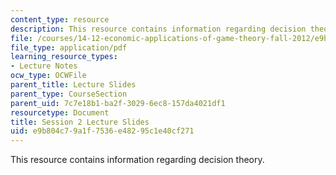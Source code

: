 ```yaml
---
content_type: resource
description: This resource contains information regarding decision theory.
file: /courses/14-12-economic-applications-of-game-theory-fall-2012/e9b804c79a1f7536e48295c1e40cf271_MIT14_12F12_slides2.pdf
file_type: application/pdf
learning_resource_types:
- Lecture Notes
ocw_type: OCWFile
parent_title: Lecture Slides
parent_type: CourseSection
parent_uid: 7c7e18b1-ba2f-3029-6ec8-157da4021df1
resourcetype: Document
title: Session 2 Lecture Slides
uid: e9b804c7-9a1f-7536-e482-95c1e40cf271
---
```

This resource contains information regarding decision theory.

